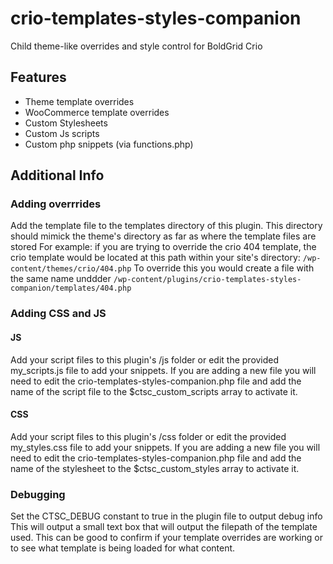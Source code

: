 # crio-templates-styles-companion
Child theme-like overrides and style control for BoldGrid Crio

## Features
- Theme template overrides
- WooCommerce template overrides
- Custom Stylesheets
- Custom Js scripts
- Custom php snippets (via functions.php)

## Additional Info
### Adding overrrides
Add the template file to the templates directory of this plugin. This directory should mimick the theme's directory as far as where the template files are stored
For example:
if you are trying to override the crio 404 template, the crio template would be located at this path within your site's directory:
`/wp-content/themes/crio/404.php`
To override this you would create a file with the same name unddder
`/wp-content/plugins/crio-templates-styles-companion/templates/404.php`

### Adding CSS and JS 

#### JS
Add your script files to this plugin's /js folder or edit the provided my_scripts.js file to add your snippets. 
If you are adding a new file you will need to edit the crio-templates-styles-companion.php file and add the name of the script file to the $ctsc_custom_scripts array to activate it.

#### CSS 
Add your script files to this plugin's /css folder or edit the provided my_styles.css file to add your snippets. 
If you are adding a new file you will need to edit the crio-templates-styles-companion.php file and add the name of the stylesheet to the $ctsc_custom_styles array to activate it.

### Debugging
Set the CTSC_DEBUG constant to true in the plugin file to output debug info
This will output a small text box that will output the filepath of the template used. This can be good to confirm if your template overrides are working or to see what template is being loaded for what content.
